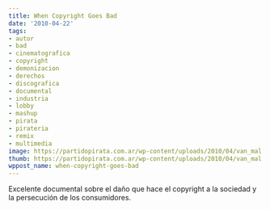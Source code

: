 ```yaml
---
title: When Copyright Goes Bad
date: '2010-04-22'
tags:
- autor
- bad
- cinematografica
- copyright
- demonizacion
- derechos
- discografica
- documental
- industria
- lobby
- mashup
- pirata
- pirateria
- remix
- multimedia
image: https://partidopirata.com.ar/wp-content/uploads/2010/04/van_mal.jpg
thumb: https://partidopirata.com.ar/wp-content/uploads/2010/04/van_mal.jpg
wppost_name: when-copyright-goes-bad
---
```


Excelente documental sobre el daño que hace el copyright a la sociedad y la persecución de los consumidores.

<object width="640" height="385" classid="clsid:d27cdb6e-ae6d-11cf-96b8-444553540000" codebase="http://download.macromedia.com/pub/shockwave/cabs/flash/swflash.cab#version=6,0,40,0"><param name="allowFullScreen" value="true" /><param name="allowscriptaccess" value="always" /><param name="src" value="http://www.youtube.com/v/euVfKj9HgWc&amp;hl=es_ES&amp;fs=1&amp;" /><param name="allowfullscreen" value="true" /><embed width="640" height="385" type="application/x-shockwave-flash" src="http://www.youtube.com/v/euVfKj9HgWc&amp;hl=es_ES&amp;fs=1&amp;" allowFullScreen="true" allowscriptaccess="always" allowfullscreen="true" /></object>

